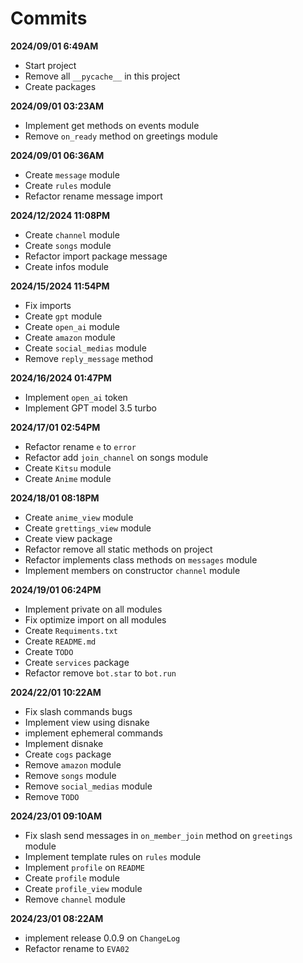 # Commits

**2024/09/01 6:49AM**
- Start project
- Remove all `__pycache__` in this project
- Create packages

**2024/09/01 03:23AM**
- Implement get methods on events module
- Remove `on_ready` method on greetings module

**2024/09/01 06:36AM**
- Create `message` module
- Create `rules` module
- Refactor rename message import

**2024/12/2024 11:08PM**
- Create `channel` module
- Create `songs` module
- Refactor import package message
- Create infos module

**2024/15/2024 11:54PM**
- Fix imports
- Create `gpt` module
- Create `open_ai` module
- Create `amazon` module
- Create `social_medias` module
- Remove `reply_message` method

**2024/16/2024 01:47PM**
- Implement `open_ai` token
- Implement GPT model 3.5 turbo

**2024/17/01 02:54PM**
- Refactor rename `e` to `error`
- Refactor add `join_channel` on songs module
- Create `Kitsu` module
- Create `Anime` module

**2024/18/01 08:18PM**
- Create `anime_view` module
- Create `grettings_view` module
- Create view package
- Refactor remove all static methods on project
- Refactor implements class methods on `messages` module
- Implement members on constructor `channel` module

**2024/19/01 06:24PM**
- Implement private on all modules
- Fix optimize import on all modules
- Create `Requiments.txt`
- Create `README.md`
- Create `TODO`
- Create `services` package
- Refactor remove `bot.star` to `bot.run`


**2024/22/01 10:22AM**
- Fix slash commands bugs
- Implement view using disnake
- implement ephemeral commands
- Implement disnake
- Create `cogs` package
- Remove `amazon` module
- Remove `songs` module
- Remove `social_medias` module
- Remove `TODO`

**2024/23/01 09:10AM**
- Fix slash send messages in `on_member_join` method on `greetings` module
- Implement template rules on `rules` module
- Implement `profile` on `README`
- Create `profile` module
- Create `profile_view` module
- Remove `channel` module

**2024/23/01 08:22AM**
- implement release 0.0.9 on `ChangeLog`
- Refactor rename to `EVA02`


